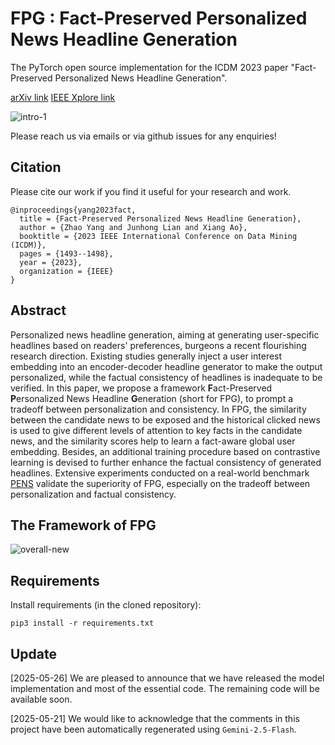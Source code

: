 # FPG : Fact-Preserved Personalized News Headline Generation
The PyTorch open source implementation for the ICDM 2023 paper "Fact-Preserved Personalized News Headline Generation".

[arXiv link](https://arxiv.org/abs/2501.11828)
[IEEE Xplore link](https://ieeexplore.ieee.org/document/10415680)

![intro-1](https://github.com/ictmldm/FPG/assets/152248858/f039a607-cbc0-43a0-a5bb-3c84594e39dc)

Please reach us via emails or via github issues for any enquiries!

## Citation

Please cite our work if you find it useful for your research and work.

```
@inproceedings{yang2023fact,
  title = {Fact-Preserved Personalized News Headline Generation},
  author = {Zhao Yang and Junhong Lian and Xiang Ao},
  booktitle = {2023 IEEE International Conference on Data Mining (ICDM)},
  pages = {1493--1498},
  year = {2023},
  organization = {IEEE}
}
```

## Abstract
Personalized news headline generation, aiming at generating user-specific headlines based on readers' preferences, burgeons a recent flourishing research direction. Existing studies generally inject a user interest embedding into an encoder-decoder headline generator to make the output personalized, while the factual consistency of headlines is inadequate to be verified. In this paper, we propose a framework **F**act-Preserved **P**ersonalized News Headline **G**eneration (short for FPG), to prompt a tradeoff between personalization and consistency. In FPG, the similarity between the candidate news to be exposed and the historical clicked news is used to give different levels of attention to key facts in the candidate news, and the similarity scores help to learn a fact-aware global user embedding. Besides, an additional training procedure based on contrastive learning is devised to further enhance the factual consistency of generated headlines. Extensive experiments conducted on a real-world benchmark [PENS](https://msnews.github.io/pens.html) validate the superiority of FPG, especially on the tradeoff between personalization and factual consistency.


## The Framework of FPG
![overall-new](https://github.com/ictmldm/FPG/assets/152248858/ab438a8f-a303-4f74-bbb9-c12d87cc1b49)

## Requirements
Install requirements (in the cloned repository):

```
pip3 install -r requirements.txt
```

## Update

[2025-05-26]  We are pleased to announce that we have released the model implementation and most of the essential code. The remaining code will be available soon.

[2025-05-21]  We would like to acknowledge that the comments in this project have been automatically regenerated using `Gemini-2.5-Flash`.